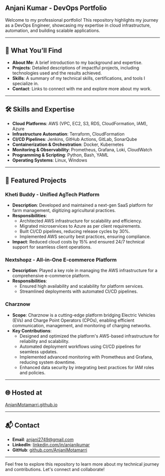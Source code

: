 ## Anjani Kumar - DevOps Portfolio

Welcome to my professional portfolio! This repository highlights my journey as a DevOps Engineer, showcasing my expertise in cloud infrastructure, automation, and building scalable applications.

---

## 🌟 What You’ll Find
- **About Me**: A brief introduction to my background and expertise.
- **Projects**: Detailed descriptions of impactful projects, including technologies used and the results achieved.
- **Skills**: A summary of my technical skills, certifications, and tools I specialize in.
- **Contact**: Links to connect with me and explore more about my work.

---

## 🛠️ Skills and Expertise
- **Cloud Platforms**: AWS (VPC, EC2, S3, RDS, CloudFormation, IAM), Azure  
- **Infrastructure Automation**: Terraform, CloudFormation  
- **CI/CD Pipelines**: Jenkins, GitHub Actions, GitLab, SonarQube  
- **Containerization & Orchestration**: Docker, Kubernetes  
- **Monitoring & Observability**: Prometheus, Grafana, Loki, CloudWatch  
- **Programming & Scripting**: Python, Bash, YAML  
- **Operating Systems**: Linux, Windows  

---

## 📂 Featured Projects

### **Kheti Buddy - Unified AgTech Platform**
- **Description**: Developed and maintained a next-gen SaaS platform for farm management, digitizing agricultural practices.  
- **Responsibilities**:  
  - Architected AWS infrastructure for scalability and efficiency.  
  - Migrated microservices to Azure as per client requirements.  
  - Built CI/CD pipelines, reducing release cycles by 30%.  
  - Implemented AWS security best practices, ensuring compliance.  
- **Impact**: Reduced cloud costs by 15% and ensured 24/7 technical support for seamless client operations.  

### **Nextshopz - All-in-One E-commerce Platform**
- **Description**: Played a key role in managing the AWS infrastructure for a comprehensive e-commerce platform.  
- **Responsibilities**:  
  - Ensured high availability and scalability for platform services.  
  - Streamlined deployments with automated CI/CD pipelines.  

### **Charznow**
- **Scope**: Charznow is a cutting-edge platform bridging Electric Vehicles (EVs) and Charge Point Operators (CPOs), enabling efficient communication, management, and monitoring of charging networks.  
- **Key Contributions**:  
  - Designed and optimized the platform's AWS-based infrastructure for reliability and scalability.  
  - Automated deployment workflows using CI/CD pipelines for seamless updates.  
  - Implemented advanced monitoring with Prometheus and Grafana, reducing system downtime.  
  - Enhanced data security by integrating best practices for IAM roles and policies.  

---

## 🌐 Hosted at
[AnjaniMotamarri.github.io](https://AnjaniMotamarri.github.io)

---

## 📬 Contact
- **Email**: [anjani2749@gmail.com](mailto:anjani2749@gmail.com)  
- **LinkedIn**: [linkedin.com/in/anjanikumar](https://linkedin.com/in/anjanikumar)  
- **GitHub**: [github.com/AnjaniMotamarri](https://github.com/AnjaniMotamarri)  

---

Feel free to explore this repository to learn more about my technical journey and contributions. Let's connect and collaborate!
